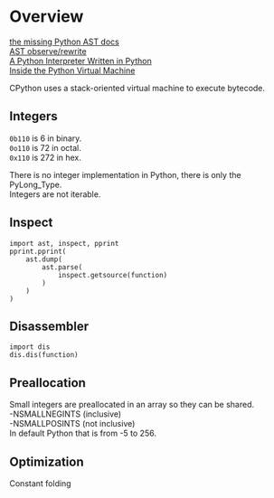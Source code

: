 # Overview

[the missing Python AST docs](https://greentreesnakes.readthedocs.io/)  
[AST observe/rewrite](https://astor.readthedocs.io/)  
[A Python Interpreter Written in Python](https://aosabook.org/en/500L/a-python-interpreter-written-in-python.html)  
[Inside the Python Virtual Machine](https://leanpub.com/insidethepythonvirtualmachine/read)  

CPython uses a stack-oriented virtual machine to execute bytecode.  

## Integers
`0b110` is 6 in binary.  
`0o110` is 72 in octal.  
`0x110` is 272 in hex.  

There is no integer implementation in Python, there is only the PyLong_Type.  
Integers are not iterable.  

## Inspect
```
import ast, inspect, pprint
pprint.pprint(
	ast.dump(
		ast.parse(
			inspect.getsource(function)
		)
	)
)
```

## Disassembler
```
import dis
dis.dis(function)
```

## Preallocation
Small integers are preallocated in an array so they can be shared.  
-NSMALLNEGINTS (inclusive)  
-NSMALLPOSINTS (not inclusive)  
In default Python that is from -5 to 256.  

## Optimization
Constant folding  